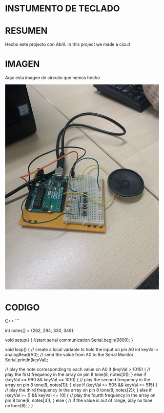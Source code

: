 # INSTUMENTO DE TECLADO

# RESUMEN

Hecho este projecto con Abril.
In this project we made a cicuit 

# IMAGEN
Aqui esta imagen de circuito que hemos hecho

![](https://raw.githubusercontent.com/Hanzla55/Arduino/main/instumento%20de%20teclado.jpg)



# CODIGO
C++ ```

int notes[] = {262, 294, 330, 349};

void setup() {
  //start serial communication
  Serial.begin(9600);
}

void loop() {
  // create a local variable to hold the input on pin A0
  int keyVal = analogRead(A0);
  // send the value from A0 to the Serial Monitor
  Serial.println(keyVal);

  // play the note corresponding to each value on A0
  if (keyVal > 1010) {
    // play the first frequency in the array on pin 8
    tone(8, notes[0]);
  } else if (keyVal >= 990 && keyVal <= 1010) {
    // play the second frequency in the array on pin 8
    tone(8, notes[1]);
  } else if (keyVal >= 505 && keyVal <= 515) {
    // play the third frequency in the array on pin 8
    tone(8, notes[2]);
  } else if (keyVal >= 5 && keyVal <= 10) {
    // play the fourth frequency in the array on pin 8
    tone(8, notes[3]);
  } else {
    // if the value is out of range, play no tone
    noTone(8);
  }
}
```
